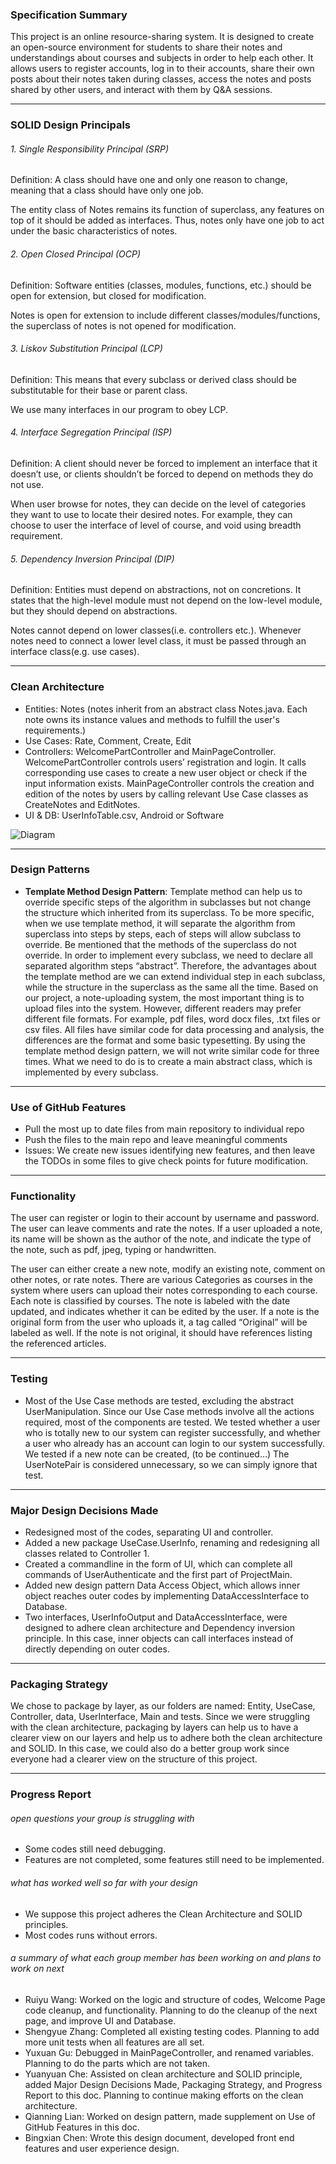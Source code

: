 
### Specification Summary
This project is an online resource-sharing system. It is designed to create an open-source environment for students to share their notes and understandings about courses and subjects in order to help each other. It allows users to register accounts, log in to their accounts, share their own posts about their notes taken during classes, access the notes and posts shared by other users, and interact with them by Q&A sessions.

***
### SOLID Design Principals

###### 1. Single Responsibility Principal (SRP)

Definition: A class should have one and only one reason to change, meaning that a class should have only one job.

The entity class of Notes remains its function of superclass, any features on top of it should be added as interfaces. Thus, notes only have one job to act under the basic characteristics of notes.

###### 2. Open Closed Principal (OCP)

Definition: Software entities (classes, modules, functions, etc.) should be open for extension, but closed for modification.

Notes is open for extension to include different classes/modules/functions, the superclass of notes is not opened for modification.


###### 3. Liskov Substitution Principal (LCP)

Definition: This means that every subclass or derived class should be substitutable for their base or parent class.

We use many interfaces in our program to obey LCP. 


###### 4. Interface Segregation Principal (ISP)

Definition: A client should never be forced to implement an interface that it doesn’t use, or clients shouldn’t be forced to depend on methods they do not use.

When user browse for notes, they can decide on the level of categories they want to use to locate their desired notes. For example, they can choose to user the interface of level of course, and void using breadth requirement.

###### 5. Dependency Inversion Principal (DIP)

Definition: Entities must depend on abstractions, not on concretions. It states that the high-level module must not depend on the low-level module, but they should depend on abstractions.

Notes cannot depend on lower classes(i.e. controllers etc.). Whenever notes need to connect a lower level class, it must be passed through an interface class(e.g. use cases).

  
***
### Clean Architecture 

- Entities: Notes (notes inherit from an abstract class Notes.java. Each note owns its instance values and methods to fulfill the user's requirements.)
- Use Cases: Rate, Comment, Create, Edit
- Controllers: WelcomePartController and MainPageController. WelcomePartController controls users’ registration and login. It calls corresponding use cases to create a new user object or check if the input information exists. MainPageController controls the creation and edition of the notes by users by calling relevant Use Case classes as CreateNotes and EditNotes.
- UI & DB: UserInfoTable.csv, Android or Software

![Diagram](ClearArchitectureDIagram.png)




***
### Design Patterns
- **Template Method Design Pattern**: 
 Template method can help us to override specific steps of the algorithm in subclasses
but not change the structure which inherited from its superclass. To be more specific,
when we use template method, it will separate the algorithm from superclass into steps
by steps, each of steps will allow subclass to override. Be mentioned that the methods
of the superclass do not override. In order to implement every subclass, we need to
declare all separated algorithm steps “abstract”. Therefore, the advantages about the
template method are we can extend individual step in each subclass, while the structure
in the superclass as the same all the time. Based on our project, a note-uploading system, the most important thing is to upload files into the system. However, different readers may prefer different file formats. For example, pdf files, word docx files, .txt files or csv files. All files have similar code for data processing and analysis, the differences are the format and some basic typesetting. By using the template method design pattern, we will not write similar code for three times. What we need to do is to create a main abstract class, which is
implemented by every subclass. 


***
### Use of GitHub Features
- Pull the most up to date files from main repository to individual repo
- Push the files to the main repo and leave meaningful comments
- Issues: We create new issues identifying new features, and then leave the TODOs in some files to give check points for future modification.

***
### Functionality  

The user can register or login to their account by username and password. The user can leave comments and rate the notes. If a user uploaded a note, its name will be shown as the author of the note, and indicate the type of the note, such as pdf, jpeg, typing or handwritten.

The user can either create a new note, modify an existing note, comment on other notes, or rate notes. There are various Categories as courses in the system where users can upload their notes corresponding to each course. Each note is classified by courses. The note is labeled with the date updated, and indicates whether it can be edited by the user. If a note is the original form from the user who uploads it, a tag called “Original” will be labeled as well. If the note is not original, it should have references listing the referenced articles.



***
### Testing
- Most of the Use Case methods are tested, excluding the abstract UserManipulation. Since our Use Case methods involve all the actions required, most of the components are tested. We tested whether a user who is totally new to our system can register successfully, and whether a user who already has an account can login to our system successfully. We tested if a new note can be created, (to be continued…) The UserNotePair is considered unnecessary, so we can simply ignore that test.

***
### Major Design Decisions Made
- Redesigned most of the codes, separating UI and controller.
- Added a new package UseCase.UserInfo, renaming and redesigning all classes related to Controller 1.
- Created a commandline in the form of UI, which can complete all commands of UserAuthenticate and the first part of ProjectMain.
- Added new design pattern Data Access Object, which allows inner object reaches outer codes by implementing DataAccessInterface to Database.
- Two interfaces, UserInfoOutput and DataAccessInterface, were designed to adhere clean architecture and Dependency inversion principle. In this case, inner objects can call interfaces instead of directly depending on outer codes.

***
### Packaging Strategy
We chose to package by layer, as our folders are named: Entity, UseCase, Controller, data, UserInterface, Main and tests.
Since we were struggling with the clean architecture, packaging by layers can help us to have a clearer view on our layers and help us to adhere both the clean architecture and SOLID.
In this case, we could also do a better group work since everyone had a clearer view on the structure of this project.

***
### Progress Report
###### open questions your group is struggling with
- Some codes still need debugging.
- Features are not completed, some features still need to be implemented.

###### what has worked well so far with your design
- We suppose this project adheres the Clean Architecture and SOLID principles.
- Most codes runs without errors.

###### a summary of what each group member has been working on and plans to work on next
- Ruiyu Wang: Worked on the logic and structure of codes, Welcome Page code cleanup, and functionality. Planning to do the cleanup of the next page, and improve UI and Database.
- Shengyue Zhang: Completed all existing testing codes. Planning to add more unit tests when all features are all set.
- Yuxuan Gu: Debugged in MainPageController, and renamed variables. Planning to do the parts which are not taken.
- Yuanyuan Che: Assisted on clean architecture and SOLID principle, added Major Design Decisions Made, Packaging Strategy, and Progress Report to this doc. Planning to continue making efforts on the clean architecture.
- Qianning Lian: Worked on design pattern, made supplement on Use of GitHub Features in this doc.
- Bingxian Chen: Wrote this design document, developed front end features and user experience design.
